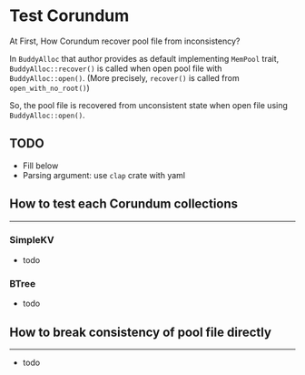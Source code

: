 # Test Corundum
At First, How Corundum recover pool file from inconsistency?
    
In `BuddyAlloc` that author provides as default implementing `MemPool` trait, `BuddyAlloc::recover()` is called when open pool file with `BuddyAlloc::open()`.
(More precisely, `recover()` is called from `open_with_no_root()`)

So, the pool file is recovered from unconsistent state when open file using `BuddyAlloc::open()`.

## TODO
- Fill below
- Parsing argument: use `clap` crate with yaml


## How to test each Corundum collections
---
### SimpleKV
- todo

### BTree
- todo

## How to break consistency of pool file directly
---
- todo
